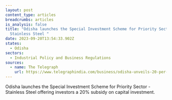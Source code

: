 ```yaml
---
layout: post
content_type: articles
breadcrumbs: articles
is_analysis: false
title: "Odisha launches the Special Investment Scheme for Priority Sector -
  Stainless Steel "
date: 2023-09-20T13:54:33.902Z
states:
  - Odisha
sectors:
  - Industrial Policy and Business Regulations
sources:
  - name: The Telegraph
    url: https://www.telegraphindia.com/business/odisha-unveils-20-per-cent-capital-investment-subsidy-scheme-for-stainless-steel-sector/cid/1966239
---
```

Odisha launches the Special Investment Scheme for Priority Sector - Stainless Steel offering investors a 20% subsidy on capital investment.